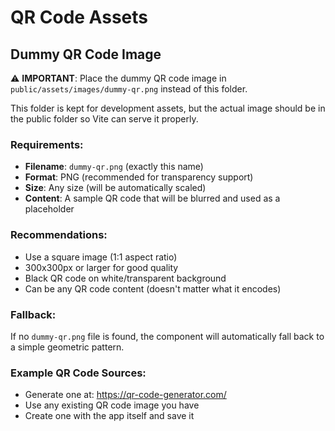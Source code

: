 # QR Code Assets

## Dummy QR Code Image

⚠️ **IMPORTANT**: Place the dummy QR code image in `public/assets/images/dummy-qr.png` instead of this folder.

This folder is kept for development assets, but the actual image should be in the public folder so Vite can serve it properly.

### Requirements:

- **Filename**: `dummy-qr.png` (exactly this name)
- **Format**: PNG (recommended for transparency support)
- **Size**: Any size (will be automatically scaled)
- **Content**: A sample QR code that will be blurred and used as a placeholder

### Recommendations:

- Use a square image (1:1 aspect ratio)
- 300x300px or larger for good quality
- Black QR code on white/transparent background
- Can be any QR code content (doesn't matter what it encodes)

### Fallback:

If no `dummy-qr.png` file is found, the component will automatically fall back to a simple geometric pattern.

### Example QR Code Sources:

- Generate one at: https://qr-code-generator.com/
- Use any existing QR code image you have
- Create one with the app itself and save it
